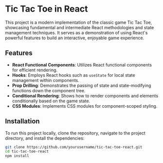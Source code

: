 # Tic Tac Toe in React

This project is a modern implementation of the classic game Tic Tac Toe, showcasing fundamental and intermediate React methodologies and state management techniques. It serves as a demonstration of using React's powerful features to build an interactive, enjoyable game experience.

## Features

- **React Functional Components**: Utilizes React functional components for efficient rendering.
- **Hooks**: Employs React hooks such as `useState` for local state management within components.
- **Prop Drilling**: Demonstrates the passing of state and state-modifying functions down the component tree.
- **Conditional Rendering**: Shows how to render components and elements conditionally based on the game state.
- **CSS Modules**: Implements CSS modules for component-scoped styling.

## Installation

To run this project locally, clone the repository, navigate to the project directory, and install the dependencies:

```bash
git clone https://github.com/yourusername/tic-tac-toe-react.git
cd tic-tac-toe-react
npm install
